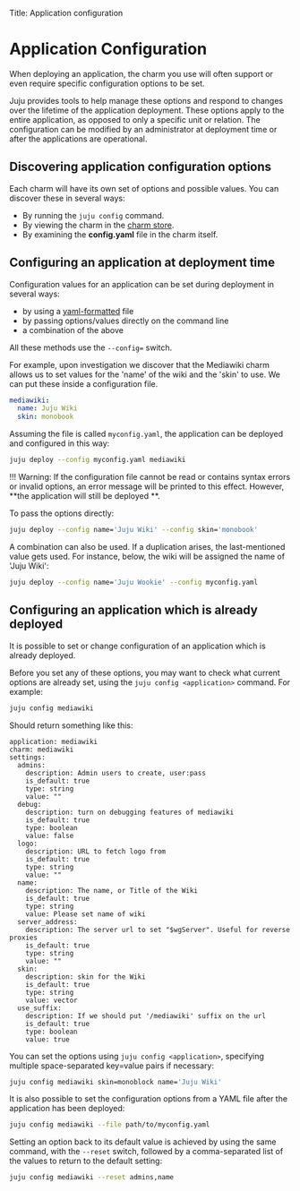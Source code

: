 Title: Application configuration

# Application Configuration

When deploying an application, the charm you use will often support or even
require specific configuration options to be set.

Juju provides tools to help manage these options and respond to changes over
the lifetime of the application deployment. These options apply to the entire
application, as opposed to only a specific unit or relation. The configuration
can be modified by an administrator at deployment time or after the applications
are operational.

## Discovering application configuration options

Each charm will have its own set of options and possible values. You can
discover these in several ways:

  - By running the `juju config` command.
  - By viewing the charm in the [charm store](https://jujucharms.com).
  - By examining the **config.yaml** file in the charm itself.

## Configuring an application at deployment time

Configuration values for an application can be set during deployment in several
ways:

 - by using a [yaml-formatted][yaml] file
 - by passing options/values directly on the command line
 - a combination of the above
 
All these methods use the `--config=` switch.

For example, upon investigation we discover that the Mediawiki charm allows us
to set values for the 'name' of the wiki and the 'skin' to use. We can put
these inside a configuration file.

```yaml
mediawiki:
  name: Juju Wiki
  skin: monobook
```

Assuming the file is called `myconfig.yaml`, the application can be deployed
and configured in this way:

```bash
juju deploy --config myconfig.yaml mediawiki
```

!!! Warning:
    If the configuration file cannot be read or contains syntax errors or
    invalid options, an error message will be printed to this effect. However,
    **the application will still be deployed **.

To pass the options directly:

```bash
juju deploy --config name='Juju Wiki' --config skin='monobook'
```

A combination can also be used. If a duplication arises, the last-mentioned
value gets used. For instance, below, the wiki will be assigned the name of
'Juju Wiki':

```bash
juju deploy --config name='Juju Wookie' --config myconfig.yaml
```

## Configuring an application which is already deployed

It is possible to set or change configuration of an application which is
already deployed.

Before you set any of these options, you may want to check what current options
are already set, using the `juju config <application>` command. For example:

```bash
juju config mediawiki
```

Should return something like this:

```no-highlight
application: mediawiki
charm: mediawiki
settings:
  admins:
    description: Admin users to create, user:pass
    is_default: true
    type: string
    value: ""
  debug:
    description: turn on debugging features of mediawiki
    is_default: true
    type: boolean
    value: false
  logo:
    description: URL to fetch logo from
    is_default: true
    type: string
    value: ""
  name:
    description: The name, or Title of the Wiki
    is_default: true
    type: string
    value: Please set name of wiki
  server_address:
    description: The server url to set "$wgServer". Useful for reverse proxies
    is_default: true
    type: string
    value: ""
  skin:
    description: skin for the Wiki
    is_default: true
    type: string
    value: vector
  use_suffix:
    description: If we should put '/mediawiki' suffix on the url
    is_default: true
    type: boolean
    value: true
```

You can set the options using `juju config <application>`, specifying
multiple space-separated key=value pairs if necessary:

```bash
juju config mediawiki skin=monoblock name='Juju Wiki'
```
It is also possible to set the configuration options from a YAML file after
the application has been deployed:

```bash
juju config mediawiki --file path/to/myconfig.yaml
```

Setting an option back to its default value is achieved by using the same
command, with the `--reset` switch, followed by a comma-separated list of the
values to return to the default setting:

```bash
juju config mediawiki --reset admins,name
```


[yaml]: http://yaml.org/spec/1.1/current.html "YAML spec page"
